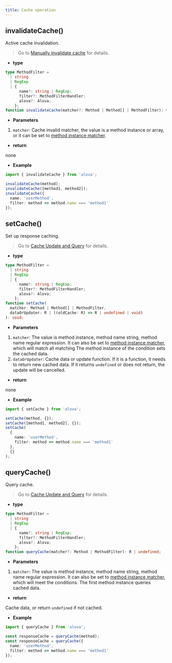 ```yaml
---
title: Cache operation
---
```


## invalidateCache()

Active cache invalidation.

> Go to [Manually invalidate cache](/v2/tutorial/cache/manually-invalidate) for details.

- **type**

```ts
type MethodFilter =
  | string
  | RegExp
  | {
      name?: string | RegExp;
      filter?: MethodFilterHandler;
      alova?: Alova;
    };
function invalidateCache(matcher?: Method | Method[] | MethodFilter): void;
```

- **Parameters**

1. `matcher`: Cache invalid matcher, the value is a method instance or array, or it can be set to [method instance matcher](/v2/tutorial/advanced/method-matcher).

- **return**

none

- **Example**

```ts
import { invalidateCache } from 'alova';

invalidateCache(method);
invalidateCache([method1, method2]);
invalidateCache({
  name: 'userMethod',
  filter: method => method.name === 'method1'
});
```

## setCache()

Set up response caching.

> Go to [Cache Update and Query](/v2/tutorial/cache/set-and-query) for details.

- **type**

```ts
type MethodFilter =
  | string
  | RegExp
  | {
      name?: string | RegExp;
      filter?: MethodFilterHandler;
      alova?: Alova;
    };
function setCache(
  matcher: Method | Method[] | MethodFilter,
  dataOrUpdater: R | ((oldCache: R) => R | undefined | void)
): void;
```

- **Parameters**

1. `matcher`: The value is method instance, method name string, method name regular expression. It can also be set to [method instance matcher](/v2/tutorial/advanced/method-matcher), which will match all matching The method instance of the condition sets the cached data.
2. `dataOrUpdater`: Cache data or update function. If it is a function, it needs to return new cached data. If it returns `undefined` or does not return, the update will be cancelled.

- **return**

none

- **Example**

```ts
import { setCache } from 'alova';

setCache(method, {});
setCache([method1, method2], {});
setCache(
  {
    name: 'userMethod',
    filter: method => method.name === 'method1'
  },
  {}
);
```

## queryCache()

Query cache.

> Go to [Cache Update and Query](/v2/tutorial/cache/set-and-query) for details.

- **type**

```ts
type MethodFilter =
  | string
  | RegExp
  | {
      name?: string | RegExp;
      filter?: MethodFilterHandler;
      alova?: Alova;
    };
function queryCache(matcher?: Method | MethodFilter): R | undefined;
```

- **Parameters**

1. `matcher`: The value is method instance, method name string, method name regular expression. It can also be set to [method instance matcher](/v2/tutorial/advanced/method-matcher), which will meet the conditions. The first method instance queries cached data.

- **return**

Cache data, or return `undefined` if not cached.

- **Example**

```ts
import { queryCache } from 'alova';

const responseCache = queryCache(method);
const responseCache = queryCache({
  name: 'userMethod',
  filter: method => method.name === 'method1'
});
```
